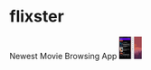 # flixster
Newest Movie Browsing App
<img src="https://github.com/msaif2920/flixster/blob/master/WalkThrough.gif" width="40" height="40" />
